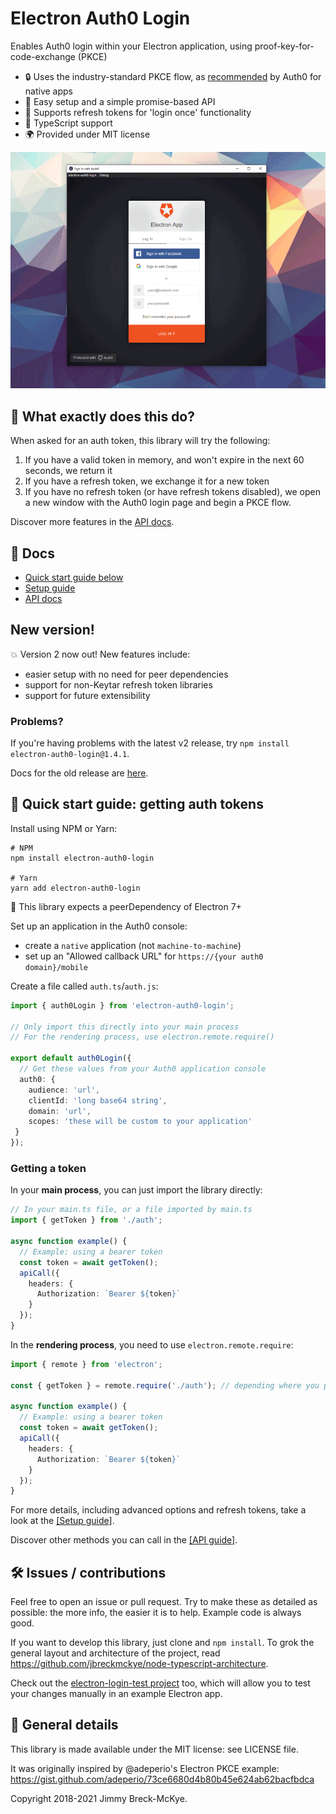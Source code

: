 # Electron Auth0 Login

Enables Auth0 login within your Electron application, using proof-key-for-code-exchange (PKCE)

- 🔒 Uses the industry-standard PKCE flow, as [recommended](https://auth0.com/docs/flows/authorization-code-flow-with-proof-key-for-code-exchange-pkce) by Auth0 for native apps
- 🎿 Easy setup and a simple promise-based API
- 🔄 Supports refresh tokens for 'login once' functionality
- 💪 TypeScript support
- 🌍 Provided under MIT license

<img src="docs/screenshot.png"/>

## 🔑 What exactly does this do?

When asked for an auth token, this library will try the following:

1. If you have a valid token in memory, and won't expire in the next 60 seconds, we return it
2. If you have a refresh token, we exchange it for a new token
3. If you have no refresh token (or have refresh tokens disabled), we open a new window with the Auth0 login page and begin a PKCE flow.

Discover more features in the [API docs](docs/api.md).

## 📖 Docs

- [Quick start guide below](#quick-start-guide-getting-auth-tokens)
- [Setup guide](docs/setup.md)
- [API docs](docs/api.md)

## New version!

💥 Version 2 now out! New features include:

- easier setup with no need for peer dependencies
- support for non-Keytar refresh token libraries
- support for future extensibility


### Problems?

If you're having problems with the latest v2 release, try `npm install electron-auth0-login@1.4.1`.

Docs for the old release are [here](https://github.com/jbreckmckye/electron-auth0-login/blob/e9ec555455ab185fc1e07a9d8e8c1c34a6f082b8/README.md).

## 🚀 Quick start guide: getting auth tokens

Install using NPM or Yarn:

```shell script
# NPM
npm install electron-auth0-login

# Yarn
yarn add electron-auth0-login
```

🚨 This library expects a peerDependency of Electron 7+

Set up an application in the Auth0 console:

- create a `native` application (not `machine-to-machine`)
- set up an "Allowed callback URL" for `https://{your auth0 domain}/mobile`

Create a file called `auth.ts`/`auth.js`:

```typescript
import { auth0Login } from 'electron-auth0-login';

// Only import this directly into your main process
// For the rendering process, use electron.remote.require()

export default auth0Login({
  // Get these values from your Auth0 application console
  auth0: {
    audience: 'url',
    clientId: 'long base64 string',
    domain: 'url',
    scopes: 'these will be custom to your application'
 }
});
```

### Getting a token

In your **main process**, you can just import the library directly:

```typescript
// In your main.ts file, or a file imported by main.ts
import { getToken } from './auth';

async function example() {
  // Example: using a bearer token
  const token = await getToken();
  apiCall({
    headers: {
      Authorization: `Bearer ${token}`
    }
  });
}
```

In the **rendering process**, you need to use `electron.remote.require`:

```typescript
import { remote } from 'electron';

const { getToken } = remote.require('./auth'); // depending where you put 'auth.ts'

async function example() {
  // Example: using a bearer token
  const token = await getToken();
  apiCall({
    headers: {
      Authorization: `Bearer ${token}`
    }
  });
}
```

For more details, including advanced options and refresh tokens, take a look at the [[Setup guide]](docs/setup.md).

Discover other methods you can call in the [[API guide]](docs/api.md).

## 🛠 Issues / contributions

Feel free to open an issue or pull request. Try to make these as detailed as possible: the more info, the easier it is to help. Example code is always good.

If you want to develop this library, just clone and `npm install`. To grok the general layout and architecture of the project, read https://github.com/jbreckmckye/node-typescript-architecture.

Check out the [electron-login-test project](https://github.com/jbreckmckye/electron-login-test) too, which will allow you to test your changes manually in an example Electron app.

## 📜 General details

This library is made available under the MIT license: see LICENSE file.

It was originally inspired by @adeperio's Electron PKCE example: https://gist.github.com/adeperio/73ce6680d4b80b45e624ab62bacfbdca

Copyright 2018-2021 Jimmy Breck-McKye.
